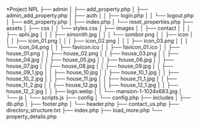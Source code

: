 *Project NPL
├── admin
│   ├── add_property.php
│   ├── admin_add_property.php
│   ├── auth
│   │   ├── login.php
│   │   └── logout.php
│   ├── edit_property.php
│   ├── index.php
│   └── reset_properties.php
├── assets
│   ├── css
│   │   └── styles.css
│   ├── images
│   │   ├── contact
│   │   │   ├── aphi.jpg
│   │   │   ├── simonith.jpg
│   │   │   └── sombor.png
│   │   ├── icon
│   │   │   ├── icon_01.png
│   │   │   ├── icon_02.png
│   │   │   ├── icon_03.png
│   │   │   └── icon_04.png
│   │   ├── favicon.ico
│   │   ├── favicon_01.ico
│   │   ├── house_01.png
│   │   ├── house_02.png
│   │   ├── house_03.png
│   │   ├── house_04.jpg
│   │   ├── house_05.jpg
│   │   ├── house_06.jpg
│   │   ├── house_07.jpg
│   │   ├── house_08.jpg
│   │   ├── house_09.jpg
│   │   ├── house_09_1.jpg
│   │   ├── house_10.jpg
│   │   ├── house_10_1.jpg
│   │   ├── house_10_2.jpg
│   │   ├── house_11.jpg
│   │   ├── house_11_1.jpg
│   │   ├── house_11_2.jpg
│   │   ├── house_12.jpg
│   │   ├── house_12_1.jpg
│   │   ├── house_12_2.jpg
│   │   ├── logo.webp
│   │   └── mansion-1-1024x683.jpg
│   └── js
│       └── scripts.js
├── config
│   └── config.php
├── includes
│   ├── db.php
│   ├── footer.php
│   └── header.php
├── contact_us.php
├── directory_structure.txt
├── index.php
├── load_more.php
└── property_details.php
